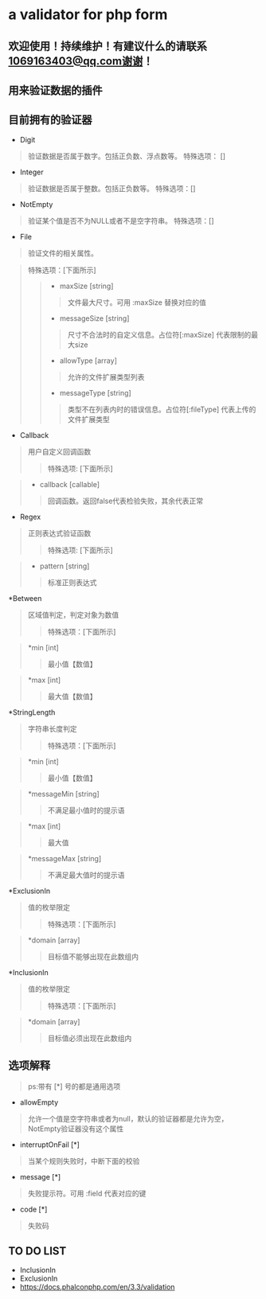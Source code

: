 # a validator for php form
## 欢迎使用！持续维护！有建议什么的请联系 1069163403@qq.com谢谢！
## 用来验证数据的插件
## 目前拥有的验证器
* Digit 
> 验证数据是否属于数字。包括正负数、浮点数等。
> 特殊选项： []
* Integer
> 验证数据是否属于整数。包括正负数等。
> 特殊选项：[]
* NotEmpty
> 验证某个值是否不为NULL或者不是空字符串。
> 特殊选项：[]

* File
> 验证文件的相关属性。

> 特殊选项：[下面所示]
>>    * maxSize [string]
>>> 文件最大尺寸。可用 :maxSize 替换对应的值    
>>    * messageSize [string]
>>> 尺寸不合法时的自定义信息。占位符[:maxSize] 代表限制的最大size    
>>    * allowType [array]
>>> 允许的文件扩展类型列表
>>    * messageType [string]
>>> 类型不在列表内时的错误信息。占位符[:fileType] 代表上传的文件扩展类型
    
* Callback
> 用户自定义回调函数
>> 特殊选项: [下面所示]
    
>    * callback [callable]
>> 回调函数。返回false代表检验失败，其余代表正常

* Regex
> 正则表达式验证函数
>> 特殊选项: [下面所示]
    
>    * pattern [string]
>> 标准正则表达式

*Between
>区域值判定，判定对象为数值
>> 特殊选项：[下面所示]
    
>    *min [int]
>> 最小值【数值】

>    *max [int]
>> 最大值【数值】

*StringLength
>字符串长度判定
>>特殊选项：[下面所示]

>    *min [int]
>> 最小值【数值】
    
>    *messageMin [string]
>> 不满足最小值时的提示语

>    *max [int]
>> 最大值

>    *messageMax [string]
>> 不满足最大值时的提示语

*ExclusionIn
>值的枚举限定
>> 特殊选项：[下面所示]

>    *domain [array]
>> 目标值不能够出现在此数组内    

*InclusionIn
>值的枚举限定
>> 特殊选项：[下面所示]

>    *domain [array]
>> 目标值必须出现在此数组内  

## 选项解释 
> ps:带有 [*] 号的都是通用选项
* allowEmpty
> 允许一个值是空字符串或者为null，默认的验证器都是允许为空，NotEmpty验证器没有这个属性
* interruptOnFail [*]
> 当某个规则失败时，中断下面的校验
* message [*]
> 失败提示符。可用 :field 代表对应的键
* code [*]
> 失败码

## TO DO LIST
* InclusionIn
* ExclusionIn
* https://docs.phalconphp.com/en/3.3/validation
